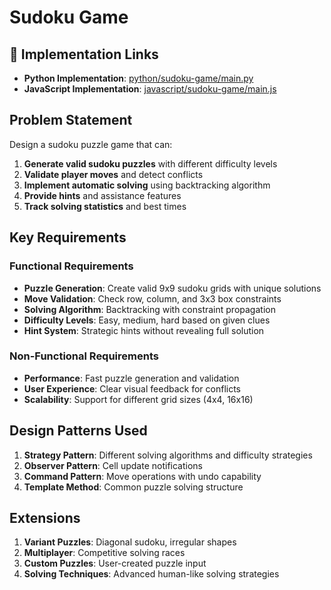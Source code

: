 # Sudoku Game

## 🔗 Implementation Links
- **Python Implementation**: [python/sudoku-game/main.py](python/sudoku-game/main.py)
- **JavaScript Implementation**: [javascript/sudoku-game/main.js](javascript/sudoku-game/main.js)

## Problem Statement

Design a sudoku puzzle game that can:

1. **Generate valid sudoku puzzles** with different difficulty levels
2. **Validate player moves** and detect conflicts
3. **Implement automatic solving** using backtracking algorithm
4. **Provide hints** and assistance features
5. **Track solving statistics** and best times

## Key Requirements

### Functional Requirements
- **Puzzle Generation**: Create valid 9x9 sudoku grids with unique solutions
- **Move Validation**: Check row, column, and 3x3 box constraints
- **Solving Algorithm**: Backtracking with constraint propagation
- **Difficulty Levels**: Easy, medium, hard based on given clues
- **Hint System**: Strategic hints without revealing full solution

### Non-Functional Requirements
- **Performance**: Fast puzzle generation and validation
- **User Experience**: Clear visual feedback for conflicts
- **Scalability**: Support for different grid sizes (4x4, 16x16)

## Design Patterns Used

1. **Strategy Pattern**: Different solving algorithms and difficulty strategies
2. **Observer Pattern**: Cell update notifications
3. **Command Pattern**: Move operations with undo capability
4. **Template Method**: Common puzzle solving structure

## Extensions

1. **Variant Puzzles**: Diagonal sudoku, irregular shapes
2. **Multiplayer**: Competitive solving races
3. **Custom Puzzles**: User-created puzzle input
4. **Solving Techniques**: Advanced human-like solving strategies